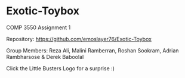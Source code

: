 # Exotic-Toybox
COMP 3550 Assignment 1

Repository: https://github.com/emoslayer76/Exotic-Toybox

Group Members:
Reza Ali,
Malini Ramberran,
Roshan Sookram,
Adrian Rambharsose & 
Derek Baboolal




Click the Little Busters Logo for a surprise :) 
